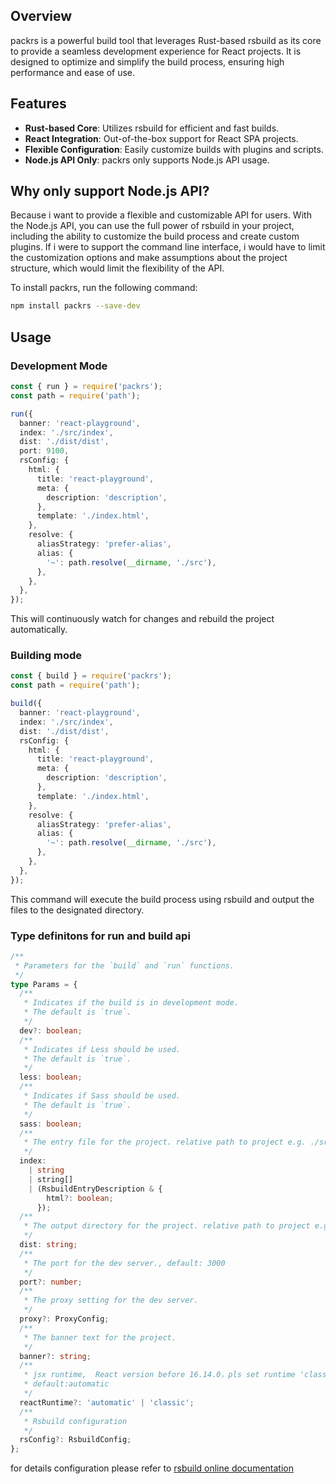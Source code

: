 ## Overview

packrs is a powerful build tool that leverages Rust-based rsbuild as its core to provide a seamless development experience for React projects. It is designed to optimize and simplify the build process, ensuring high performance and ease of use.

## Features

- **Rust-based Core**: Utilizes rsbuild for efficient and fast builds.
- **React Integration**: Out-of-the-box support for React SPA projects.
- **Flexible Configuration**: Easily customize builds with plugins and scripts.
- **Node.js API Only**: packrs only supports Node.js API usage.

## Why only support Node.js API?

Because i want to provide a flexible and customizable API for users.
With the Node.js API, you can use the full power of rsbuild in your project,
including the ability to customize the build process and create custom plugins.
If i were to support the command line interface, i would have to limit the customization options and make assumptions about the project structure, which would limit the flexibility of the API.

To install packrs, run the following command:

```bash
npm install packrs --save-dev
```

## Usage

### Development Mode

```typescript
const { run } = require('packrs');
const path = require('path');

run({
  banner: 'react-playground',
  index: './src/index',
  dist: './dist/dist',
  port: 9100,
  rsConfig: {
    html: {
      title: 'react-playground',
      meta: {
        description: 'description',
      },
      template: './index.html',
    },
    resolve: {
      aliasStrategy: 'prefer-alias',
      alias: {
        '~': path.resolve(__dirname, './src'),
      },
    },
  },
});
```

This will continuously watch for changes and rebuild the project automatically.

### Building mode

```typescript
const { build } = require('packrs');
const path = require('path');

build({
  banner: 'react-playground',
  index: './src/index',
  dist: './dist/dist',
  rsConfig: {
    html: {
      title: 'react-playground',
      meta: {
        description: 'description',
      },
      template: './index.html',
    },
    resolve: {
      aliasStrategy: 'prefer-alias',
      alias: {
        '~': path.resolve(__dirname, './src'),
      },
    },
  },
});
```

This command will execute the build process using rsbuild and output the files to the designated directory.

### Type definitons for run and build api

```typescript
/**
 * Parameters for the `build` and `run` functions.
 */
type Params = {
  /**
   * Indicates if the build is in development mode.
   * The default is `true`.
   */
  dev?: boolean;
  /**
   * Indicates if Less should be used.
   * The default is `true`.
   */
  less: boolean;
  /**
   * Indicates if Sass should be used.
   * The default is `true`.
   */
  sass: boolean;
  /**
   * The entry file for the project. relative path to project e.g. ./src/index.tsx
   */
  index:
    | string
    | string[]
    | (RsbuildEntryDescription & {
        html?: boolean;
      });
  /**
   * The output directory for the project. relative path to project e.g. ./dist
   */
  dist: string;
  /**
   * The port for the dev server., default: 3000
   */
  port?: number;
  /**
   * The proxy setting for the dev server.
   */
  proxy?: ProxyConfig;
  /**
   * The banner text for the project.
   */
  banner?: string;
  /**
   * jsx runtime,  React version before 16.14.0，pls set runtime 'classic'
   * default:automatic
   */
  reactRuntime?: 'automatic' | 'classic';
  /**
   * Rsbuild configuration
   */
  rsConfig?: RsbuildConfig;
};
```

 for details configuration please refer to [rsbuild online documentation](https://rsbuild.dev/config/index)
